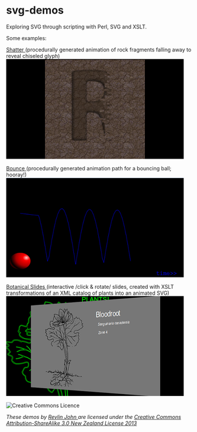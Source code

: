 svg-demos
=========

Exploring SVG through scripting with Perl, SVG and XSLT.

Some examples:


[Shatter ](data/shatter-scene.svg)
(procedurally generated animation of rock fragments falling away to reveal chiseled glyph)
![Bouncing Ball](data/images/shatter.png)

[Bounce ](data/bounce.svg)
(procedurally generated animation path for a bouncing ball; hooray!)
![Bouncing Ball](data/images/bounce.png)

[Botanical Slides ](data/xslt-transform.svg)
(interactive /click & rotate/ slides, created with XSLT transformations of an XML catalog of plants into an animated SVG)
![Rotating Slides](data/images/slides.png)


![Creative Commons Licence](http://i.creativecommons.org/l/by-sa/3.0/nz/88x31.png)

*These demos by [Revlin John ](mailto:revlin@uni-sol.org) are licensed under the [Creative Commons Attribution-ShareAlike 3.0 New Zealand License 2013 ](http://creativecommons.org/licenses/by-sa/3.0/nz/deed.en_GB)*
